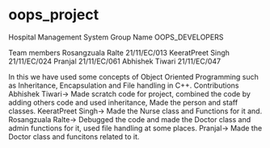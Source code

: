 # oops_project

Hospital Management System
Group Name 
OOPS_DEVELOPERS


Team members
Rosangzuala Ralte 21/11/EC/013
KeeratPreet Singh 21/11/EC/024
Pranjal 21/11/EC/061
Abhishek Tiwari 21/11/EC/047

In this we have used some concepts of Object Oriented Programming such as Inheritance, Encapsulation and File handling in C++.
Contributions
Abhishek Tiwari-> Made scratch code for project, combined the code by adding others code and used inheritance, Made the person and staff classes.
KeeratPreet Singh-> Made the Nurse class and Functions for it and.
Rosangzuala Ralte-> Debugged the code and made the Doctor class and admin functions for it, used file handling at some places.
Pranjal-> Made the Doctor class and funcitons related to it.
